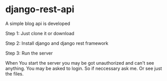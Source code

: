 # django-rest-api
A simple blog api is developed

Step 1:
Just clone it or download

Step 2: 
Install django and django rest framework

Step 3:
Run the server


When You start the server you may be got unauthorized and can't see anything. You may be asked to login. So if neccessary ask me. Or see just the files. 
